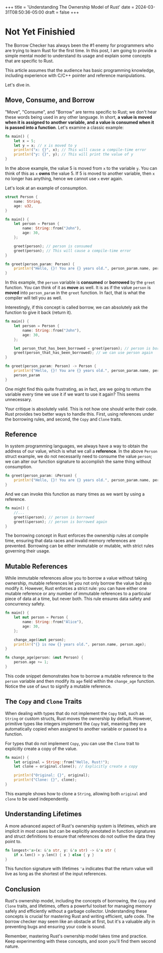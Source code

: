 +++
title = 'Understanding The Ownership Model of Rust'
date = 2024-03-31T08:50:36-05:00
draft = false
+++

# Not Yet Finishied

The Borrow Checker has always been the #1 enemy for programmers who are trying to learn Rust for the first time. In this post, I am going to provide a simple mental model to understand its usage and explain some concepts that are specific to Rust.

This article assumes that the audience has basic programming knowledge, including experience with C/C++ pointer and reference manipulations.

Let's dive in.

## Move, Consume, and Borrow

"Move", "Consume", and "Borrow" are terms specific to Rust; we don't hear these words being used in any other language. In short, **a value is moved when it is assigned to another variable, and a value is consumed when it is passed into a function**. Let's examine a classic example:

```rust
fn main() {
    let x = 5;
    let y = x; // x is moved to y
    println!("x: {}", x); // This will cause a compile-time error
    println!("y: {}", y); // This will print the value of y
}
```

In the above example, the value 5 is moved from `x` to the variable `y`. You can think of this as `x` **owns** the value 5. If 5 is moved to another variable, then `x` no longer has anything, hence we cannot use `x` ever again.

Let's look at an example of consumption.

```rust
struct Person {
    name: String,
    age: u32,
}

fn main() {
    let person = Person {
        name: String::from("John"),
        age: 30,
    };

    greet(person); // person is consumed
    greet(person); // This will cause a compile-time error
}

fn greet(person_param: Person) {
    println!("Hello, {}! You are {} years old.", person_param.name, person_param.age);
}
```

In this example, the `person` variable is **consumed** or **borrowed** by the `greet` function. You can think of it as **move** as well. It is as if the value `person` is **moved** into `person_param` in the `greet` function. In fact, that is what the compiler will tell you as well.

Interestingly, if this concept is called borrow, we can absolutely ask the function to give it back (return it). 

```rust
fn main() {
    let person = Person {
        name: String::from("John"),
        age: 30,
    };

    let person_that_has_been_borrowed = greet(person); // person is borrowed and returned
    greet(person_that_has_been_borrowed); // we can use person again
}

fn greet(person_param: Person) -> Person {
    println!("Hello, {}! You are {} years old.", person_param.name, person_param.age);
    person_param
}
```

One might find this quite frustrating, as in fact, are we going to return the variable every time we use it if we want to use it again? This seems unnecessary.

Your critique is absolutely valid. This is not how one should write their code. Rust provides two better ways to handle this. First, using references under the borrowing rules, and second, the `Copy` and `Clone` traits.

## Reference
In system programming languages, we always have a way to obtain the address of our value, which is what we call a **reference**. In the above `Person` struct example, we do not necessarily need to consume the value `person`; we can alter our function signature to accomplish the same thing without consumption.

```rust
fn greet(person_param: &Person) {
    println!("Hello, {}! You are {} years old.", person_param.name, person_param.age);
}
```

And we can invoke this function as many times as we want by using a reference.

```rust
fn main() {
    //...
    greet(&person); // person is borrowed
    greet(&person); // person is borrowed again
}
```
The borrowing concept in Rust enforces the ownership rules at compile time, ensuring that data races and invalid memory references are prevented. Borrowing can be either immutable or mutable, with strict rules governing their usage.

## Mutable References

While immutable references allow you to borrow a value without taking ownership, mutable references let you not only borrow the value but also modify it. However, Rust enforces a strict rule: you can have either one mutable reference or any number of immutable references to a particular piece of data at a time, but never both. This rule ensures data safety and concurrency safety.

```rust
fn main() {
    let mut person = Person {
        name: String::from("Alice"),
        age: 30,
    };

    change_age(&mut person);
    println!("{} is now {} years old.", person.name, person.age);
}

fn change_age(person: &mut Person) {
    person.age += 1;
}
```

This code snippet demonstrates how to borrow a mutable reference to the `person` variable and then modify its `age` field within the `change_age` function. Notice the use of `&mut` to signify a mutable reference.

## The `Copy` and `Clone` Traits

When dealing with types that do not implement the `Copy` trait, such as `String` or custom structs, Rust moves the ownership by default. However, primitive types like integers implement the `Copy` trait, meaning they are automatically copied when assigned to another variable or passed to a function.

For types that do not implement `Copy`, you can use the `Clone` trait to explicitly create a copy of the value.

```rust
fn main() {
    let original = String::from("Hello, Rust!");
    let clone = original.clone(); // Explicitly create a copy

    println!("Original: {}", original);
    println!("Clone: {}", clone);
}
```

This example shows how to clone a `String`, allowing both `original` and `clone` to be used independently.

## Understanding Lifetimes

A more advanced aspect of Rust's ownership system is lifetimes, which are implicit in most cases but can be explicitly annotated in function signatures and struct definitions to ensure that references do not outlive the data they point to.

```rust
fn longest<'a>(x: &'a str, y: &'a str) -> &'a str {
    if x.len() > y.len() { x } else { y }
}
```

This function signature with lifetimes `'a` indicates that the return value will live as long as the shortest of the input references.

## Conclusion

Rust's ownership model, including the concepts of borrowing, the `Copy` and `Clone` traits, and lifetimes, offers a powerful toolset for managing memory safely and efficiently without a garbage collector. Understanding these concepts is crucial for mastering Rust and writing efficient, safe code. The borrow checker may seem like an obstacle at first, but it's a valuable ally in preventing bugs and ensuring your code is sound.

Remember, mastering Rust's ownership model takes time and practice. Keep experimenting with these concepts, and soon you'll find them second nature.
